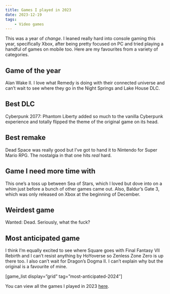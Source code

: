 ```yaml
---
title: Games I played in 2023
date: 2023-12-19
tags:
    - Video games
---
```


This was a year of *change*. I leaned really hard into console gaming this year, specifically Xbox, after being pretty focused on PC and tried playing a handful of games on mobile too. Here are my favourites from a variety of categories.

## Game of the year

Alan Wake II. I love what Remedy is doing with their connected universe and can’t wait to see where they go in the Night Springs and Lake House DLC.

## Best DLC

Cyberpunk 2077: Phantom Liberty added so much to the vanilla Cyberpunk experience and totally flipped the theme of the original game on its head.

## Best remake

Dead Space was really good but I’ve got to hand it to Nintendo for Super Mario RPG. The nostalgia in that one hits *real* hard.

## Game I need more time with

This one’s a toss up between Sea of Stars, which I loved but dove into on a whim just before a bunch of other games came out. Also, Baldur’s Gate 3, which was only released on Xbox at the beginning of December.

## Weirdest game

Wanted: Dead. Seriously, what the fuck?

## Most anticipated game

I think I’m equally excited to see where Square goes with Final Fantasy VII Rebirth and I can’t resist anything by HoYoverse so Zenless Zone Zero is up there too. I also can’t wait for Dragon’s Dogma II. I can’t explain why but the original is a favourite of mine.

\[game\_list display=”grid” tag=”most-anticipated-2024″\]

You can view all the games I played in 2023 [here](/game-list/games-2023/).